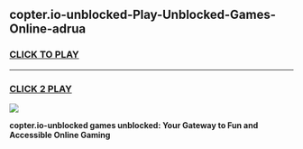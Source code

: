 
## copter.io-unblocked-Play-Unblocked-Games-Online-adrua
<h3>
<a href="https://premium76.site?title=copter.io-unblocked&ref=25A">CLICK TO PLAY</a></h3>
<hr>

<h3>
<a href="https://premium76.site?title=copter.io-unblocked&ref=25A">CLICK 2 PLAY</a>
  
</h3>

<a href="https://premium76.site?title=copter.io-unblocked&ref=25A"><img src="https://clearcache.store/games.png"></a>


**copter.io-unblocked games unblocked: Your Gateway to Fun and Accessible Online Gaming**
